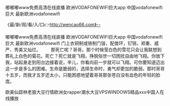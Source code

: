 嘟嘟嘟www免费高清在线直播
欧洲VODAFONEWIFI巨大app
中国vodafonewifi巨大
最新欧洲vodafonewifi


《最/新/观/看/入/口👉http://wencao66.com》--

嘟嘟嘟www免费高清在线直播
欧洲VODAFONEWIFI巨大app
中国vodafonewifi巨大
最新欧洲vodafonewifi
门上衣铜制或铁制门钹，配兽环，钌铞，郑重、威严、秀美又灿烂。
　　那死亡呢？哥哥。那个时候莹白色的雪花只会让我联想到葬礼上白色的菊花。死亡？死亡就是飞翔，挣脱俗世一切困扰自由地飞翔。你放下我，站起身走到阳台边接着说，辛儿，你看向前一步就可以飞翔。可你要知道迈出这一步是多么的困难。生命是脆弱的，选择生命时，勇气却更加的脆弱。那时哥哥十五岁，而我才五岁还太小，只能困惑地望着哥哥那张苍白没有血色的年轻的脸庞。





欧美仙踪林老狼大豆行情欧洲女rapper潮水大豆VPSWINDOWS精品ххх中国人在线播放
